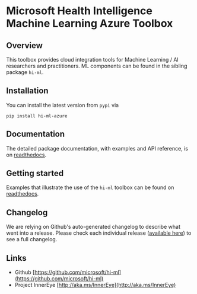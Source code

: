 # Microsoft Health Intelligence Machine Learning Azure Toolbox

## Overview

This toolbox provides cloud integration tools for Machine Learning / AI researchers and
practitioners. ML components can be found in the sibling package `hi-ml`.

## Installation

You can install the latest version from `pypi` via 

```
pip install hi-ml-azure
```

## Documentation

The detailed package documentation, with examples and API reference, is on 
[readthedocs](https://hi-ml.readthedocs.io/en/latest/).

## Getting started

Examples that illustrate the use of the `hi-ml` toolbox can be found on 
[readthedocs](https://hi-ml.readthedocs.io/en/latest/).

## Changelog

We are relying on Github's auto-generated changelog to describe what went into a release. Please check each individual release 
([available here](https://github.com/microsoft/hi-ml/releases)) to see a full changelog.

## Links

* Github [https://github.com/microsoft/hi-ml](https://github.com/microsoft/hi-ml)
* Project InnerEye [http://aka.ms/InnerEye](http://aka.ms/InnerEye)
